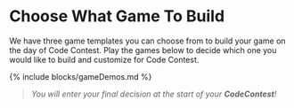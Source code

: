 # Choose What Game To Build

We have three game templates you can choose from to build your game on the day of Code Contest. Play the games below to decide which one you would like to build and customize for Code Contest.

{% include blocks/gameDemos.md %}

> _You will enter your final decision at the start of your **CodeContest**!_
